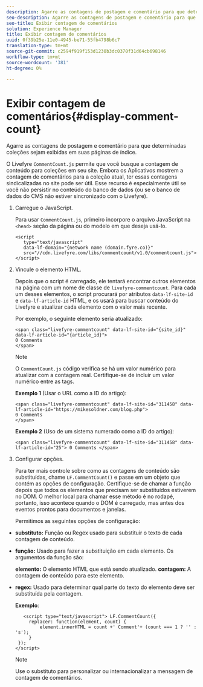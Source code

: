 ```yaml
---
description: Agarre as contagens de postagem e comentário para que determinadas coleções sejam exibidas em suas páginas de índice.
seo-description: Agarre as contagens de postagem e comentário para que determinadas coleções sejam exibidas em suas páginas de índice.
seo-title: Exibir contagem de comentários
solution: Experience Manager
title: Exibir contagem de comentários
uuid: 0f39b25e-11e0-4945-be71-55fb4798b6c7
translation-type: tm+mt
source-git-commit: c2594f919f153d1230b3dc0370f31d64cb698146
workflow-type: tm+mt
source-wordcount: '381'
ht-degree: 0%

---
```



# Exibir contagem de comentários{#display-comment-count}

Agarre as contagens de postagem e comentário para que determinadas coleções sejam exibidas em suas páginas de índice.

O Livefyre `CommentCount.js` permite que você busque a contagem de conteúdo para coleções em seu site. Embora os Aplicativos mostrem a contagem de comentários para a coleção atual, ter essas contagens sindicalizadas no site pode ser útil. Esse recurso é especialmente útil se você não persistir no conteúdo do banco de dados (ou se o banco de dados do CMS não estiver sincronizado com o Livefyre).

1. Carregue o JavaScript.

   Para usar `CommentCount.js`, primeiro incorpore o arquivo JavaScript na `<head>` seção da página ou do modelo em que deseja usá-lo.

   ```
   <script 
      type="text/javascript" 
      data-lf-domain="{network name (domain.fyre.co)}" 
      src="//cdn.livefyre.com/libs/commentcount/v1.0/commentcount.js"> 
   </script>
   ```

1. Vincule o elemento HTML.

   Depois que o script é carregado, ele tentará encontrar outros elementos na página com um nome de classe de `livefyre-commentcount`. Para cada um desses elementos, o script procurará por atributos `data-lf-site-id` e `data-lf-article-id` HTML, e os usará para buscar conteúdo do Livefyre e atualizar cada elemento com o valor mais recente.

   Por exemplo, o seguinte elemento seria atualizado:

   ```
   <span class="livefyre-commentcount" data-lf-site-id="{site_id}" data-lf-article-id="{article_id}"> 
   0 Comments  
   </span>
   ```

   >[!NOTE]
   >
   >O `CommentCount.js` código verifica se há um valor numérico para atualizar com a contagem real. Certifique-se de incluir um valor numérico entre as tags.

   **Exemplo 1** (Usar o URL como a ID do artigo):

   ```
   <span class="livefyre-commentcount" data-lf-site-id="311458" data-lf-article-id="https://mikesoldner.com/blog.php">  
   0 Comments  
   </span>
   ```

   **Exemplo 2** (Uso de um sistema numerado como a ID do artigo):

   ```
   <span class="livefyre-commentcount" data-lf-site-id="311458" data-lf-article-id="25"> 0 Comments </span>
   ```

1. Configurar opções.

   Para ter mais controle sobre como as contagens de conteúdo são substituídas, chame `LF.CommentCount()` e passe em um objeto que contém as opções de configuração. Certifique-se de chamar a função depois que todos os elementos que precisam ser substituídos estiverem no DOM. O melhor local para chamar esse método é no rodapé, portanto, isso acontece quando o DOM é carregado, mas antes dos eventos prontos para documentos e janelas.

   Permitimos as seguintes opções de configuração:

* **substituto:** Função ou Regex usado para substituir o texto de cada contagem de conteúdo.

* **função:** Usado para fazer a substituição em cada elemento. Os argumentos da função são:

   **elemento:** O elemento HTML que está sendo atualizado.
   **contagem:** A contagem de conteúdo para este elemento.

* **regex:** Usado para determinar qual parte do texto do elemento deve ser substituída pela contagem.

   **Exemplo**:

   ```
      <script type="text/javascript"> LF.CommentCount({ 
        replacer: function(element, count) { 
            element.innerHTML = count +' Comment'+ (count === 1 ? '' : 's'); 
        } 
    }); 
   </script>
   ```

   >[!NOTE]
   >
   >Use o substituto para personalizar ou internacionalizar a mensagem de contagem de comentários.

